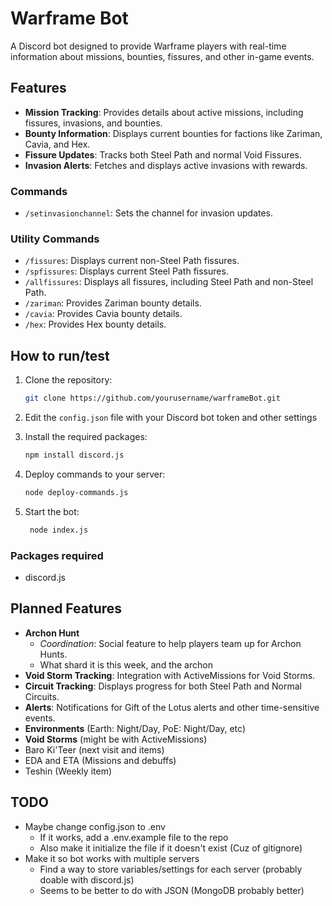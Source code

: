 # Warframe Bot

A Discord bot designed to provide Warframe players with real-time information about missions, bounties, fissures, and other in-game events.

## Features

- **Mission Tracking**: Provides details about active missions, including fissures, invasions, and bounties.
- **Bounty Information**: Displays current bounties for factions like Zariman, Cavia, and Hex.
- **Fissure Updates**: Tracks both Steel Path and normal Void Fissures.
- **Invasion Alerts**: Fetches and displays active invasions with rewards.

### Commands

- `/setinvasionchannel`: Sets the channel for invasion updates.

### Utility Commands

- `/fissures`: Displays current non-Steel Path fissures.
- `/spfissures`: Displays current Steel Path fissures.
- `/allfissures`: Displays all fissures, including Steel Path and non-Steel Path.
- `/zariman`: Provides Zariman bounty details.
- `/cavia`: Provides Cavia bounty details.
- `/hex`: Provides Hex bounty details.

## How to run/test

1. Clone the repository:

   ```bash
   git clone https://github.com/yourusername/warframeBot.git
   ```

2. Edit the `config.json` file with your Discord bot token and other settings

3. Install the required packages:

   ```bash
   npm install discord.js
   ```

4. Deploy commands to your server:

   ```bash
   node deploy-commands.js
   ```

5. Start the bot:
   ```bash
    node index.js
   ```

### Packages required

- discord.js

## Planned Features

- **Archon Hunt**
  - _Coordination_: Social feature to help players team up for Archon Hunts.
  - What shard it is this week, and the archon
- **Void Storm Tracking**: Integration with ActiveMissions for Void Storms.
- **Circuit Tracking**: Displays progress for both Steel Path and Normal Circuits.
- **Alerts**: Notifications for Gift of the Lotus alerts and other time-sensitive events.
- **Environments** (Earth: Night/Day, PoE: Night/Day, etc)
- **Void Storms** (might be with ActiveMissions)
- Baro Ki'Teer (next visit and items)
- EDA and ETA (Missions and debuffs)
- Teshin (Weekly item)

## TODO

- Maybe change config.json to .env
  - If it works, add a .env.example file to the repo
  - Also make it initialize the file if it doesn't exist (Cuz of gitignore)
- Make it so bot works with multiple servers
  - Find a way to store variables/settings for each server (probably doable with discord.js)
  - Seems to be better to do with JSON (MongoDB probably better)
